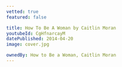 ```yaml
---
vetted: true
featured: false

title: How To Be A Woman by Caitlin Moran
youtubeId: CgHfnarcayM
datePublished: 2014-04-20
image: cover.jpg

ownedBy: How to Be a Woman, Caitlin Moran
---
```

